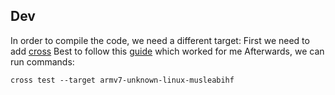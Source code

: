 ## Dev
In order to compile the code, we need a different target:
First we need to add [cross](https://github.com/cross-rs/cross)
Best to follow this [guide](https://amritrathie.vercel.app/posts/2020/03/06/cross-compiling-rust-from-macos-to-raspberry-pi/) which worked for me
Afterwards, we can run commands:
```
cross test --target armv7-unknown-linux-musleabihf
```
